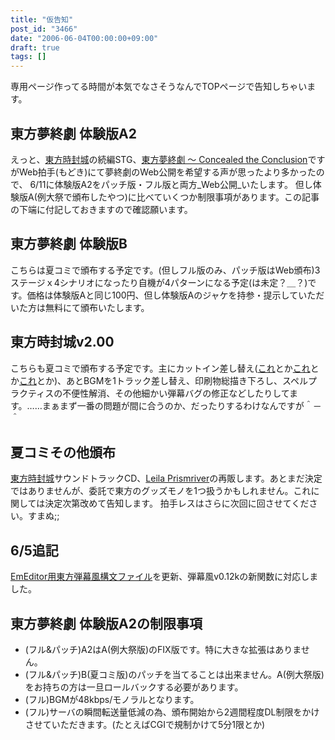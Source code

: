 ```yaml
---
title: "仮告知"
post_id: "3466"
date: "2006-06-04T00:00:00+09:00"
draft: true
tags: []
---
```



専用ページ作ってる時間が本気でなさそうなんでTOPページで告知しちゃいます。
## 東方夢終劇 体験版A2
えっと、[東方時封城](https://danmaq.com/!/thA/)の続編STG、[東方夢終劇 ～ Concealed the Conclusion](https://danmaq.com/!/thC)ですがWeb拍手(もどき)にて夢終劇のWeb公開を希望する声が思ったより多かったので、 6/11に体験版A2をパッチ版・フル版と両方_Web公開_いたします。 但し体験版A(例大祭で頒布したやつ)に比べていくつか制限事項があります。この記事の下端に付記しておきますので確認願います。
## 東方夢終劇 体験版B
こちらは夏コミで頒布する予定です。(但しフル版のみ、パッチ版はWeb頒布)3ステージｘ4シナリオになったり自機が4パターンになる予定(は未定？＿？)です。価格は体験版Aと同じ100円、但し体験版Aのジャケを持参・提示していただいた方は無料にて頒布いたします。
## 東方時封城v2.00
こちらも夏コミで頒布する予定です。主にカットイン差し替え([これ](https://danmaq.com/3460)とか[これ](https://danmaq.com/3464)とか[これ](https://danmaq.com/3463)とか)、あとBGMを1トラック差し替え、印刷物総描き下ろし、スペルプラクティスの不便性解消、その他細かい弾幕バグの修正などしたりしてます。……まぁまず一番の問題が間に合うのか、だったりするわけなんですが＾－＾
## 夏コミその他頒布
[東方時封城](https://danmaq.com/!/thA/)サウンドトラックCD、[Leila Prismriver](https://danmaq.com/!/leila/)の再販します。あとまだ決定ではありませんが、委託で東方のグッズモノを1つ扱うかもしれません。これに関しては決定次第改めて告知します。 拍手レスはさらに次回に回させてください。すまぬ;;
## 6/5追記
[EmEditor用東方弾幕風構文ファイル](https://danmaq.com/emeditor-danmakufu)を更新、弾幕風v0.12kの新関数に対応しました。
## 東方夢終劇 体験版A2の制限事項


  * (フル&パッチ)A2はA(例大祭版)のFIX版です。特に大きな拡張はありません。
  * (フル&パッチ)B(夏コミ版)のパッチを当てることは出来ません。A(例大祭版)をお持ちの方は一旦ロールバックする必要があります。
  * (フル)BGMが48kbps/モノラルとなります。
  * (フル)サーバの瞬間転送量低減の為、頒布開始から2週間程度DL制限をかけさせていただきます。(たとえばCGIで規制かけて5分1限とか)
